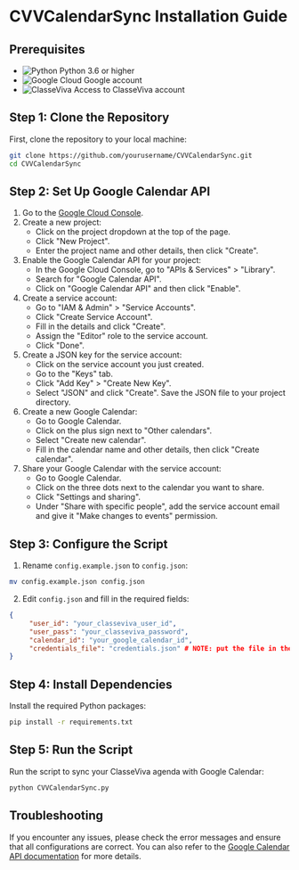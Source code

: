 # CVVCalendarSync Installation Guide

## Prerequisites

- ![Python](https://www.python.org/static/community_logos/python-logo.png) Python 3.6 or higher
- ![Google Cloud](https://cloud.google.com/images/social-icon-google-cloud-1200-630.png) Google account
- ![ClasseViva](https://www.spaggiari.eu/portale/vivifamiglia/images/logo_classeviva.png) Access to ClasseViva account

## Step 1: Clone the Repository

First, clone the repository to your local machine:

```bash
git clone https://github.com/yourusername/CVVCalendarSync.git
cd CVVCalendarSync
```

## Step 2: Set Up Google Calendar API
1. Go to the [Google Cloud Console](https://console.cloud.google.com/).
2. Create a new project:
    - Click on the project dropdown at the top of the page.
    - Click "New Project".
    - Enter the project name and other details, then click "Create".
3. Enable the Google Calendar API for your project:
    - In the Google Cloud Console, go to "APIs & Services" > "Library".
    - Search for "Google Calendar API".
    - Click on "Google Calendar API" and then click "Enable".
4. Create a service account:
    - Go to "IAM & Admin" > "Service Accounts".
    - Click "Create Service Account".
    - Fill in the details and click "Create".
    - Assign the "Editor" role to the service account.
    - Click "Done".
5. Create a JSON key for the service account:
    - Click on the service account you just created.
    - Go to the "Keys" tab.
    - Click "Add Key" > "Create New Key".
    - Select "JSON" and click "Create". Save the JSON file to your project directory.
6. Create a new Google Calendar:
    - Go to Google Calendar.
    - Click on the plus sign next to "Other calendars".
    - Select "Create new calendar".
    - Fill in the calendar name and other details, then click "Create calendar".
7. Share your Google Calendar with the service account:
    - Go to Google Calendar.
    - Click on the three dots next to the calendar you want to share.
    - Click "Settings and sharing".
    - Under "Share with specific people", add the service account email and give it "Make changes to events" permission.

## Step 3: Configure the Script

1. Rename `config.example.json` to `config.json`:

```bash
mv config.example.json config.json
```

2. Edit `config.json` and fill in the required fields:

```json
{
     "user_id": "your_classeviva_user_id",
     "user_pass": "your_classeviva_password",
     "calendar_id": "your_google_calendar_id",
     "credentials_file": "credentials.json" # NOTE: put the file in the same directory and rename it to "credentials.json"
}
```

## Step 4: Install Dependencies

Install the required Python packages:

```bash
pip install -r requirements.txt
```

## Step 5: Run the Script

Run the script to sync your ClasseViva agenda with Google Calendar:

```bash
python CVVCalendarSync.py
```

## Troubleshooting

If you encounter any issues, please check the error messages and ensure that all configurations are correct. You can also refer to the [Google Calendar API documentation](https://developers.google.com/calendar) for more details.
